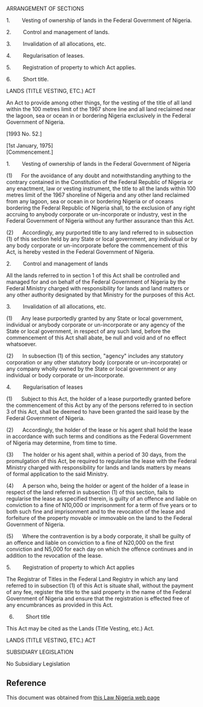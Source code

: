 # 

ARRANGEMENT OF SECTIONS

1.        Vesting of ownership of lands in the Federal Government of Nigeria.

2.        Control and management of lands.

3.        Invalidation of all allocations, etc.

4.        Regularisation of leases.

5.        Registration of property to which Act applies.

6.        Short title.

LANDS (TITLE VESTING, ETC.) ACT

An Act to provide among other things, for the vesting of the title of all land within the 100 metres limit of the 1967 shore line and all land reclaimed near the lagoon, sea or ocean in or bordering Nigeria exclusively in the Federal Government of Nigeria.

[1993 No. 52.]

[1st January, 1975]                                                                                [Commencement.]

1.        Vesting of ownership of lands in the Federal Government of Nigeria

(1)      For the avoidance of any doubt and notwithstanding anything to the contrary contained in the Constitution of the Federal Republic of Nigeria or any enactment, law or vesting instrument, the title to all the lands within 100 metres limit of the 1967 shoreline of Nigeria and any other land reclaimed from any lagoon, sea or ocean in or bordering Nigeria or of oceans bordering the Federal Republic of Nigeria shall, to the exclusion of any right accruing to anybody corporate or un-incorporate or industry, vest in the Federal Government of Nigeria without any further assurance than this Act.

(2)      Accordingly, any purported title to any land referred to in subsection (1) of this section held by any State or local government, any individual or by any body corporate or un-incorporate before the commencement of this Act, is hereby vested in the Federal Government of Nigeria.

2.        Control and management of lands

All the lands referred to in section 1 of this Act shall be controlled and managed for and on behalf of the Federal Government of Nigeria by the Federal Ministry charged with responsibility for lands and land matters or any other authority designated by that Ministry for the purposes of this Act.

3.        Invalidation of all allocations, etc.

(1)      Any lease purportedly granted by any State or local government, individual or anybody corporate or un-incorporate or any agency of the State or local government, in respect of any such land, before the commencement of this Act shall abate, be null and void and of no effect whatsoever.

(2)      In subsection (1) of this section, "agency" includes any statutory corporation or any other statutory body (corporate or un-incorporate) or any company wholly owned by the State or local government or any individual or body corporate or un-incorporate.

4.        Regularisation of leases

(1)      Subject to this Act, the holder of a lease purportedly granted before the commencement of this Act by any of the persons referred to in section 3 of this Act, shall be deemed to have been granted the said lease by the Federal Government of Nigeria.

(2)      Accordingly, the holder of the lease or his agent shall hold the lease in accordance with such terms and conditions as the Federal Government of Nigeria may determine, from time to time.

(3)      The holder or his agent shall, within a period of 30 days, from the promulgation of this Act, be required to regularise the lease with the Federal Ministry charged with responsibility for lands and lands matters by means of formal application to the said Ministry.

(4)      A person who, being the holder or agent of the holder of a lease in respect of the land referred in subsection (1) of this section, fails to regularise the lease as specified therein, is guilty of an offence and liable on conviction to a fine of N10,000 or imprisonment for a term of five years or to both such fine and imprisonment and to the revocation of the lease and forfeiture of the property movable or immovable on the land to the Federal Government of Nigeria.

(5)      Where the contravention is by a body corporate, it shall be guilty of an offence and liable on conviction to a fine of N20,000 on the first conviction and N5,000 for each day on which the offence continues and in addition to the revocation of the lease.

5.        Registration of property to which Act applies

The Registrar of Titles in the Federal Land Registry in which any land referred to in subsection (1) of this Act is situate shall, without the payment of any fee, register the title to the said property in the name of the Federal Government of Nigeria and ensure that the registration is effected free of any encumbrances as provided in this Act.

6.        Short title

This Act may be cited as the Lands (Title Vesting, etc.) Act.

LANDS (TITLE VESTING, ETC.) ACT

SUBSIDIARY LEGISLATION

No Subsidiary Legislation

## Reference

This document was obtained from [this Law Nigeria web page](http://www.lawnigeria.com/LFN/L/Lands%28Title-Vesting-Etc%29Act.php)